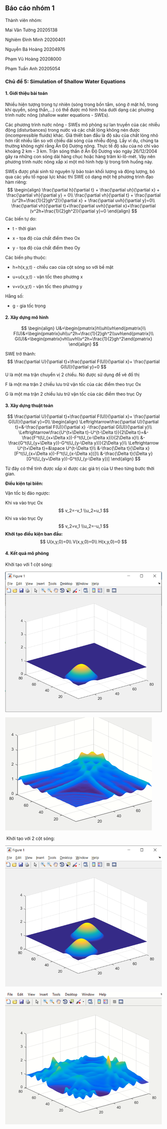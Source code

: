 ## Báo cáo nhóm 1

Thành viên nhóm:

Mai Văn Tường 20205138

Nghiêm Đình Minh 20200401

Nguyễn Bá Hoàng 20204976

Phạm Vũ Hoàng 20208000

Phạm Tuấn Anh 20205054

### Chủ đề 5: Simulation of Shallow Water Equations

#### 1. Giới thiệu bài toán 

Nhiều hiện tượng trong tự nhiên (sóng trong bồn tắm, sóng ở mặt hồ, trong khí quyển, sóng thần,...) có thể được mô hình hóa dưới dạng các phương trình nước nông (shallow water equations - SWEs).



Các phương trình nước nông - SWEs mô phỏng sự lan truyền của các nhiễu động (disturbances) trong nước và các chất lỏng không nén được (incompressible fluids) khác. Giả thiết ban đầu là độ sâu của chất lỏng nhỏ hơn rất nhiều lần so với chiều dài sóng của nhiễu động. Lấy ví dụ, chúng ta thường không nghĩ rằng Ấn Độ Dương nông. Thực tế độ sâu của nó chỉ vào khoảng 2 km - 3 km. Trận sóng thần ở Ấn Độ Dương vào ngày 26/12/2004 gây ra những con sóng dài hàng chục hoặc hàng trăm ki-lô-mét. Vậy nên phương trình nước nông xấp xỉ một mô hình hợp lý trong tình huống này.



SWEs được phái sinh từ nguyên lý bảo toàn khối lượng và động lượng, bỏ qua các yếu tố ngoại lực khác thì SWE có dạng một hệ phương trình đạo hàm riêng:
$$
\begin{align}
\frac{\partial h}{\partial t} + \frac{\partial uh}{\partial x} + \frac{\partial vh}{\partial y} = 0\\
\frac{\partial vh}{\partial t} + \frac{\partial (u^2h+\frac{1}{2}gh^2)}{\partial x} + \frac{\partial uvh}{\partial y}=0\\
\frac{\partial vh}{\partial t}+\frac{\partial uvh}{\partial x}+\frac{\partial (v^2h+\frac{1}{2}gh^2)}{\partial y}=0
\end{align}
$$
Các biến tự do:

+ t - thời gian

+ x - tọa độ của chất điểm theo Ox

+ y - tọa độ của chất điểm theo Oy

Các biến phụ thuộc:

+ h=h(x,y,t) - chiều cao của cột sóng so với bề mặt

+ u=u(x,y,t) - vận tốc theo phương x

+ v=v(x,y,t) - vận tốc theo phương y

Hằng số:

+ g - gia tốc trọng 

#### 2. Xây dựng mô hình 

$$
\begin{align}
U&=\begin{pmatrix}h\\uh\\vh\end{pmatrix}\\
F(U)&=\begin{pmatrix}uh\\u^2h+\frac{1}{2}gh^2\\uvh\end{pmatrix}\\
G(U)&=\begin{pmatrix}vh\\uvh\\v^2h+\frac{1}{2}gh^2\end{pmatrix}
\end{align}
$$

SWE trở thành:
$$
\frac{\partial U}{\partial t}+\frac{\partial F(U)}{\partial x}+ \frac{\partial G(U)}{\partial y}=0
$$
 U là một ma trận chuyển vị 2 chiều. Nó được sử dụng để vẽ đồ thị

 F là một ma trận 2 chiều lưu trữ vận tốc của các điểm theo trục Ox

G là một ma trận 2 chiều lưu trữ vận tốc của các điểm theo trục Oy

#### 3. Xây dựng thuật toán

$$
\frac{\partial U}{\partial t}+\frac{\partial F(U)}{\partial x}+ \frac{\partial G(U)}{\partial y}=0\\
\begin{align}
\Leftrightarrow\frac{\partial U}{\partial t}=&-\frac{\partial F(U)}{\partial x} -\frac{\partial G(U)}{\partial y}\\
\Leftrightarrow\frac{U^{t+\Delta t}-U^{t-\Delta t}}{2\Delta t}=&-\frac{F^t(U_{x+\Delta x})-F^t(U_{x-\Delta x})}{2\Delta x}\\
&-\frac{G^t(U_{y+\Delta y})-G^t(U_{y-\Delta y})}{2\Delta y}\\
\Leftrightarrow U^{t+\Delta t}=&\space U^{t-\Delta t}\\
&-\frac{\Delta t}{\Delta x}[F^t(U_{x+\Delta x})-F^t(U_{x-\Delta x})]\\
&-\frac{\Delta t}{\Delta y}[G^t(U_{y+\Delta y})-G^t(U_{y-\Delta y})]
\end{align}
$$

Từ đây có thể tính được xấp xỉ được các giá trị của U theo từng bước thời gian.

**Điều kiện tại biên:**

Vận tốc bị đảo ngược:

Khi va vào trục Ox
$$
v_2=-v_1
\\u_2=u_1
$$
Khi va vào trục Oy
$$
v_2=v_1
\\u_2=-u_1
$$
**Khởi tạo điều kiện ban đầu:**
$$
U(x,y,0)=0\\
V(x,y,0)=0\\
H(x,y,0)=0
$$

#### 4. Kết quả mô phỏng

Khởi tạo với 1 cột sóng:

![image-20220711232629236](./1_cot_song.png)		

![kq_1_cot_song](./kq_1_cot_song.png)

​	Khởi tạo với 2 cột sóng:

![image-20220711232748381](./2_cot_song.png)

![kq_2_cot_song](./kq_2_cot_song.png)